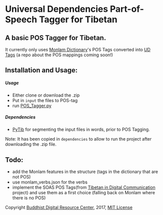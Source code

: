 # Universal Dependencies Part-of-Speech Tagger for Tibetan

## A basic POS Tagger for Tibetan.

It currently only uses [Monlam Dictionary](http://monlamit.com/content/monlam-grand-tibetan-dictionary)'s POS Tags converted into [UD Tags](http://universaldependencies.org/u/pos/) (a repo about the POS mappings coming soon!)

## Installation and Usage:

##### Usage
 - Either clone or download the .zip
 - Put in `input` the files to POS-tag
 - run [POS_Tagger.py](POS_Tagger.py)

##### Dependencies
 - [PyTib](https://github.com/Esukhia/PyTib) for segmenting the input files in words, prior to POS Tagging.

Note: It has been copied in `dependencies` to allow to run the project after downloading the .zip file.

## Todo: 
 - add the Monlam features in the structure (tags in the dictionary that are not POS)
 - use monlam_verbs.json for the verbs
 - implement the SOAS POS Tags(from [Tibetan in Digital Communication](https://www.soas.ac.uk/cia/tibetanstudies/tibetan-in-digital-communications/) project) and use them as a first choice (falling back on Monlam where there is no POS)


Copyright [Buddhist Digital Resource Center](https://www.tbrc.org/), 2017, [MIT License](https://opensource.org/licenses/MIT)
